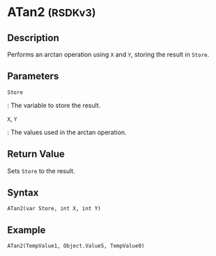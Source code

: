 # ATan2 <small>(RSDKv3)</small>

## Description
Performs an arctan operation using `X` and `Y`, storing the result in `Store`.

## Parameters
`Store`

:   The variable to store the result.

`X`, `Y`

:   The values used in the arctan operation.

## Return Value
Sets `Store` to the result.

## Syntax
```
ATan2(var Store, int X, int Y)
```

## Example
```
ATan2(TempValue1, Object.Value5, TempValue0)
```